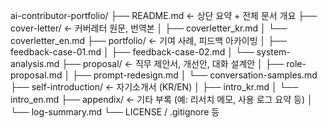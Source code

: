 ai-contributor-portfolio/
├── README.md                   ← 상단 요약 + 전체 문서 개요
├── cover-letter/              ← 커버레터 원문, 번역본
│   ├── coverletter_kr.md
│   └── coverletter_en.md
├── portfolio/                 ← 기여 사례, 피드백 아카이빙
│   ├── feedback-case-01.md
│   ├── feedback-case-02.md
│   └── system-analysis.md
├── proposal/                  ← 직무 제안서, 개선안, 대화 설계안
│   ├── role-proposal.md
│   ├── prompt-redesign.md
│   └── conversation-samples.md
├── self-introduction/         ← 자기소개서 (KR/EN)
│   ├── intro_kr.md
│   └── intro_en.md
├── appendix/                  ← 기타 부록 (예: 리서치 메모, 사용 로그 요약 등)
│   └── log-summary.md
└── LICENSE / .gitignore 등
